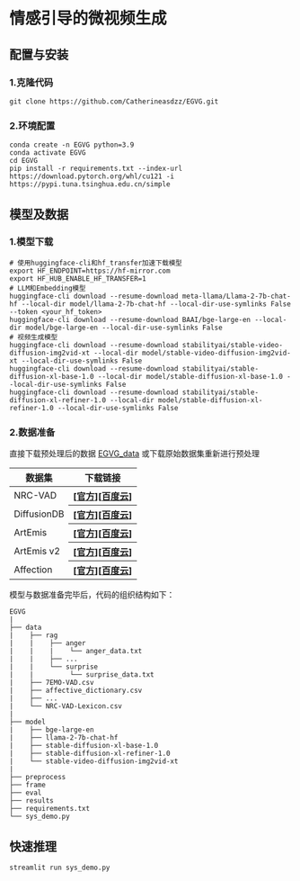 # 情感引导的微视频生成

## 配置与安装

### 1.克隆代码

```shell
git clone https://github.com/Catherineasdzz/EGVG.git
```
### 2.环境配置

```shell
conda create -n EGVG python=3.9
conda activate EGVG
cd EGVG
pip install -r requirements.txt --index-url https://download.pytorch.org/whl/cu121 -i https://pypi.tuna.tsinghua.edu.cn/simple
```
## 模型及数据

### 1.模型下载

```shell
# 使用huggingface-cli和hf_transfer加速下载模型 
export HF_ENDPOINT=https://hf-mirror.com
export HF_HUB_ENABLE_HF_TRANSFER=1
# LLM和Embedding模型
huggingface-cli download --resume-download meta-llama/Llama-2-7b-chat-hf --local-dir model/llama-2-7b-chat-hf --local-dir-use-symlinks False --token <your_hf_token>
huggingface-cli download --resume-download BAAI/bge-large-en --local-dir model/bge-large-en --local-dir-use-symlinks False
# 视频生成模型
huggingface-cli download --resume-download stabilityai/stable-video-diffusion-img2vid-xt --local-dir model/stable-video-diffusion-img2vid-xt --local-dir-use-symlinks False
huggingface-cli download --resume-download stabilityai/stable-diffusion-xl-base-1.0 --local-dir model/stable-diffusion-xl-base-1.0 --local-dir-use-symlinks False
huggingface-cli download --resume-download stabilityai/stable-diffusion-xl-refiner-1.0 --local-dir model/stable-diffusion-xl-refiner-1.0 --local-dir-use-symlinks False
```
### 2.数据准备

直接下载预处理后的数据 [EGVG_data](https://pan.baidu.com/s/1-k18nxSsqyPtXUT1NYQ7jg?pwd=0lfn) 或下载原始数据集重新进行预处理
<table>
<thead>
  <tr>
    <th> 数据集 </th>
    <th> 下载链接 </th>
  </tr>
</thead>
<tbody>
  <tr>
    <td> NRC-VAD </td>
    <th> [<a href="https://saifmohammad.com/WebPages/nrc-vad.html">官方</a>][<a href="https://pan.baidu.com/s/1H_wllFhZuwjtaqbJHrixoQ?pwd=ft4u">百度云</a>] </th>
  </tr>
  <tr>
    <td> DiffusionDB </td>
    <th> [<a href="https://huggingface.co/datasets/poloclub/diffusiondb/">官方</a>][<a href="https://pan.baidu.com/s/1QuL6frk3r751bMCivm9jDQ?pwd=vfmi">百度云</a>] </th>
  </tr>
  <tr>
    <td> ArtEmis </td>
    <th> [<a href="https://www.artemisdataset.org/">官方</a>][<a href="https://pan.baidu.com/s/1gonUkwZPxeNWk_f72p5zRQ?pwd=v1cx">百度云</a>] </th>
  </tr>
  <tr>
    <td> ArtEmis v2 </td>
    <th> [<a href="https://www.artemisdataset-v2.org/">官方</a>][<a href="https://pan.baidu.com/s/1EByzR215NRMxjdj14cANNQ?pwd=iiz3">百度云</a>] </th>
  </tr>  
  <tr>
    <td> Affection </td>
    <th> [<a href="https://affective-explanations.org/">官方</a>][<a href="https://pan.baidu.com/s/1zmyJKs2UiWrf46yLOepmjQ?pwd=bycp">百度云</a>] </th>
  </tr>
</tbody>
</table>

模型与数据准备完毕后，代码的组织结构如下：
```
EGVG
|
├── data
|    ├── rag
|    |    ├── anger
|    |    |    └── anger_data.txt
|    |    ├── ...
|    |    └── surprise
|    |         └── surprise_data.txt
|    ├── 7EMO-VAD.csv
|    ├── affective_dictionary.csv
|    ├── ...
|    └── NRC-VAD-Lexicon.csv
|
├── model
|    ├── bge-large-en
|    ├── llama-2-7b-chat-hf
|    ├── stable-diffusion-xl-base-1.0
|    ├── stable-diffusion-xl-refiner-1.0
|    └── stable-video-diffusion-img2vid-xt
|    
├── preprocess
├── frame
├── eval
├── results
├── requirements.txt
└── sys_demo.py
```

## 快速推理

```shell
streamlit run sys_demo.py
```

